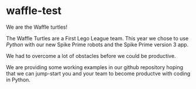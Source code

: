 # waffle-test

We are the Waffle turtles!

The Waffle Turtles are a First Lego League team.  This year we chose to use
*Python* with our new Spike Prime robots and the Spike Prime version 3 app. 

We had to overcome a lot of obstacles before we could be productive.  

We are providing some working examples in our github repository hoping that
we can jump-start you and your team to become productve with coding in Python.